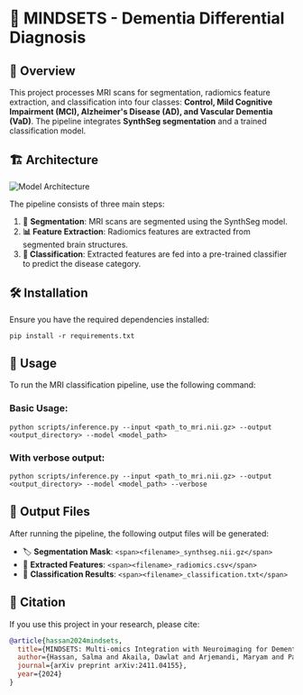 # 🧠 MINDSETS - Dementia Differential Diagnosis

## 📌 Overview

This project processes MRI scans for segmentation, radiomics feature extraction, and classification into four classes: **Control, Mild Cognitive Impairment (MCI), Alzheimer's Disease (AD), and Vascular Dementia (VaD)**. The pipeline integrates **SynthSeg segmentation** and a trained classification model.

## 🏗️ Architecture

![Model Architecture](./Figures/MINDSETS_Arch.png)

The pipeline consists of three main steps:

1. 🧠 **Segmentation**: MRI scans are segmented using the SynthSeg model.
2. **📊 Feature Extraction**: Radiomics features are extracted from segmented brain structures.
3. **🤖 Classification**: Extracted features are fed into a pre-trained classifier to predict the disease category.

## 🛠 Installation

Ensure you have the required dependencies installed:

`pip install -r requirements.txt`

## 🚀 Usage

To run the MRI classification pipeline, use the following command:

### Basic Usage:

`python scripts/inference.py --input <path_to_mri.nii.gz> --output <output_directory> --model <model_path>`

### With verbose output:

`python scripts/inference.py --input <path_to_mri.nii.gz> --output <output_directory> --model <model_path> --verbose`

## 📂 Output Files

After running the pipeline, the following output files will be generated:

* 🏷 **Segmentation Mask**: `<span><filename>_synthseg.nii.gz</span>`
* 📜 **Extracted Features**: `<span><filename>_radiomics.csv</span>`
* 📑 **Classification Results**: `<span><filename>_classification.txt</span>`

## 📝 Citation

If you use this project in your research, please cite:

```bibtex
@article{hassan2024mindsets,
  title={MINDSETS: Multi-omics Integration with Neuroimaging for Dementia Subtyping and Effective Temporal Study},
  author={Hassan, Salma and Akaila, Dawlat and Arjemandi, Maryam and Papineni, Vijay and Yaqub, Mohammad},
  journal={arXiv preprint arXiv:2411.04155},
  year={2024}
}
```
